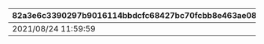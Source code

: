 |82a3e6c3390297b9016114bbdcfc68427bc70fcbb8e463ae081e02afdbdd4de2|17d238175a179f73cb6f9d0e167fee99eaf523d236884c4b52efb0d285184f7c|23019bb99132f94de0dade7a4469bbf08c74ba69b4ba452baf98c06b042607db|f112ebcdca94d68db1a975976360ddab637d725b28a89d66eb8fd75d5f3fc7e5|2b14992d7406207a2db61537163d9031bcec0cff4b58aeca30d364ebad63776f|d78613926ad9da50da492f592c29e4d4f66f0fb777c935878ffbb751168df364|a6e157309767062826e81b77e2414676d62cd3e191dce74b9a30b6b1dcb56d49|489f134c56cb797c5ebc54a5b489fe12998a60e105973e3c88338adafbb1d4c2|f0dce1c1dd2e35b413f43cef11cbc6582ec7e84ccdbd3547cbf6f630ea1c827d|bfa1c755fec51795c8de72ba7db947270cafea107f50cb3595cac560f7f5c3ba|c4f93d29100801ae4fe6fa5782a316a9fa2b68915b0c9f30a3fbbc0939740563|
| --- | --- | --- | --- | --- | --- | --- | --- | --- | --- | --- |
|2021/08/24 11:59:59|2021/09/10 11:59:59|2021/08/17 12:00:00|bgm_M501|2109006||2109007|2021/08/15 15:00:00|2109008|1|2021/08/23 11:59:59|